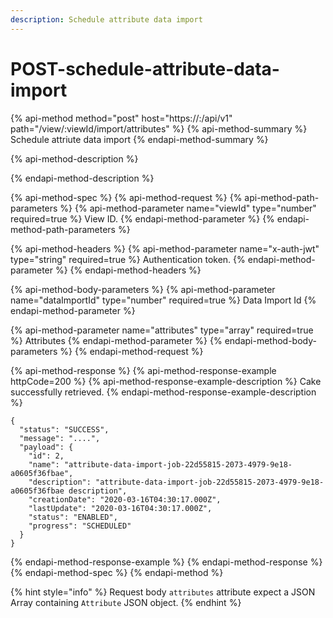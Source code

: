 ```yaml
---
description: Schedule attribute data import
---
```


# POST-schedule-attribute-data-import

{% api-method method="post" host="https://<host>:<port>/api/v1" path="/view/:viewId/import/attributes" %}
{% api-method-summary %}
Schedule attriute data import
{% endapi-method-summary %}

{% api-method-description %}

{% endapi-method-description %}

{% api-method-spec %}
{% api-method-request %}
{% api-method-path-parameters %}
{% api-method-parameter name="viewId" type="number" required=true %}
View ID.
{% endapi-method-parameter %}
{% endapi-method-path-parameters %}

{% api-method-headers %}
{% api-method-parameter name="x-auth-jwt" type="string" required=true %}
Authentication token.
{% endapi-method-parameter %}
{% endapi-method-headers %}

{% api-method-body-parameters %}
{% api-method-parameter name="dataImportId" type="number" required=true %}
Data Import Id
{% endapi-method-parameter %}

{% api-method-parameter name="attributes" type="array" required=true %}
Attributes
{% endapi-method-parameter %}
{% endapi-method-body-parameters %}
{% endapi-method-request %}

{% api-method-response %}
{% api-method-response-example httpCode=200 %}
{% api-method-response-example-description %}
Cake successfully retrieved.
{% endapi-method-response-example-description %}

```
{
  "status": "SUCCESS",
  "message": "....",
  "payload": {
    "id": 2,
    "name": "attribute-data-import-job-22d55815-2073-4979-9e18-a0605f36fbae",
    "description": "attribute-data-import-job-22d55815-2073-4979-9e18-a0605f36fbae description",
    "creationDate": "2020-03-16T04:30:17.000Z",
    "lastUpdate": "2020-03-16T04:30:17.000Z",
    "status": "ENABLED",
    "progress": "SCHEDULED"
  }
}
```
{% endapi-method-response-example %}
{% endapi-method-response %}
{% endapi-method-spec %}
{% endapi-method %}

{% hint style="info" %}
Request body `attributes` attribute expect a JSON Array containing `Attribute` JSON object.
{% endhint %}

